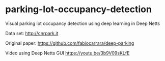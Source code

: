 # parking-lot-occupancy-detection
Visual parking lot occupancy detection using deep learning in Deep Netts

Data set: http://cnrpark.it

Original paper: https://github.com/fabiocarrara/deep-parking

Video using Deep Netts GUI https://youtu.be/3b9V09sKLfE

